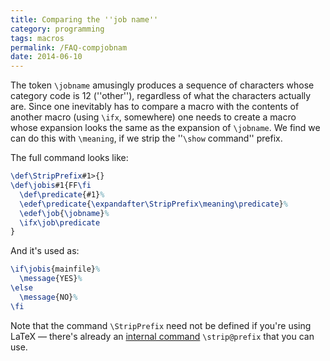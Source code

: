```yaml
---
title: Comparing the ''job name''
category: programming
tags: macros
permalink: /FAQ-compjobnam
date: 2014-06-10
---
```


The token `\jobname` amusingly produces a sequence of characters
whose category code is 12 (''other''), regardless of what the characters
actually are.  Since one inevitably has to compare a macro with the
contents of another macro (using `\ifx`, somewhere) one needs to
create a macro whose expansion looks the same as the expansion of
`\jobname`.  We find we can do this with `\meaning`, if we strip
the ''`\show` command'' prefix.

The full command looks like:
<!-- {% raw %} -->
```latex
\def\StripPrefix#1>{}
\def\jobis#1{FF\fi
  \def\predicate{#1}%
  \edef\predicate{\expandafter\StripPrefix\meaning\predicate}%
  \edef\job{\jobname}%
  \ifx\job\predicate
}
```
<!-- {% endraw %} -->
And it's used as:
```latex
\if\jobis{mainfile}%
  \message{YES}%
\else
  \message{NO}%
\fi
```
Note that the command `\StripPrefix` need not be defined if you're
using LaTeX&nbsp;&mdash; there's already an 
[internal command](FAQ-atsigns) `\strip@prefix` that you can
use.

